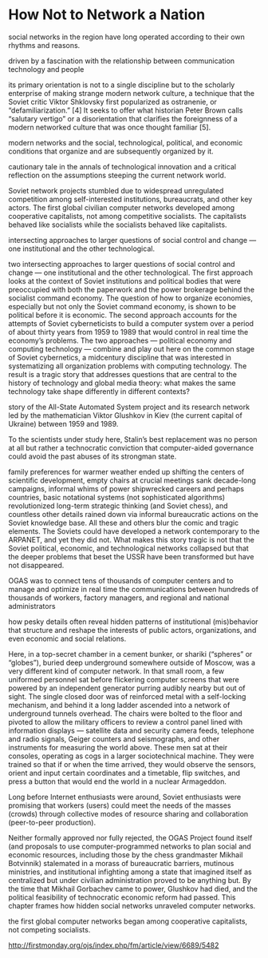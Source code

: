 # How Not to Network a Nation

social networks in the region have long operated according to their own rhythms and reasons.

driven by a fascination with the relationship between communication technology and people

its primary orientation is not to a single discipline but to the scholarly enterprise of making strange modern network culture, a technique that the Soviet critic Viktor Shklovsky first popularized as ostranenie, or “defamiliarization.” [4] It seeks to offer what historian Peter Brown calls “salutary vertigo” or a disorientation that clarifies the foreignness of a modern networked culture that was once thought familiar [5].

modern networks and the social, technological, political, and economic conditions that organize and are subsequently organized by it.

cautionary tale in the annals of technological innovation and a critical reflection on the assumptions steeping the current network world.

Soviet network projects stumbled due to widespread unregulated competition among self-interested institutions, bureaucrats, and other key actors. The first global civilian computer networks developed among cooperative capitalists, not among competitive socialists. The capitalists behaved like socialists while the socialists behaved like capitalists.

intersecting approaches to larger questions of social control and change — one institutional and the other technological.

two intersecting approaches to larger questions of social control and change — one institutional and the other technological. The first approach looks at the context of Soviet institutions and political bodies that were preoccupied with both the paperwork and the power brokerage behind the socialist command economy. The question of how to organize economies, especially but not only the Soviet command economy, is shown to be political before it is economic. The second approach accounts for the attempts of Soviet cyberneticists to build a computer system over a period of about thirty years from 1959 to 1989 that would control in real time the economy’s problems. The two approaches — political economy and computing technology — combine and play out here on the common stage of Soviet cybernetics, a midcentury discipline that was interested in systematizing all organization problems with computing technology. The result is a tragic story that addresses questions that are central to the history of technology and global media theory: what makes the same technology take shape differently in different contexts?

story of the All-State Automated System project and its research network led by the mathematician Viktor Glushkov in Kiev (the current capital of Ukraine) between 1959 and 1989.

To the scientists under study here, Stalin’s best replacement was no person at all but rather a technocratic conviction that computer-aided governance could avoid the past abuses of its strongman state.

family preferences for warmer weather ended up shifting the centers of scientific development, empty chairs at crucial meetings sank decade-long campaigns, informal whims of power shipwrecked careers and perhaps countries, basic notational systems (not sophisticated algorithms) revolutionized long-term strategic thinking (and Soviet chess), and countless other details rained down via informal bureaucratic actions on the Soviet knowledge base. All these and others blur the comic and tragic elements. The Soviets could have developed a network contemporary to the ARPANET, and yet they did not. What makes this story tragic is not that the Soviet political, economic, and technological networks collapsed but that the deeper problems that beset the USSR have been transformed but have not disappeared.

 OGAS was to connect tens of thousands of computer centers and to manage and optimize in real time the communications between hundreds of thousands of workers, factory managers, and regional and national administrators

 how pesky details often reveal hidden patterns of institutional (mis)behavior that structure and reshape the interests of public actors, organizations, and even economic and social relations.

 Here, in a top-secret chamber in a cement bunker, or shariki (“spheres” or “globes”), buried deep underground somewhere outside of Moscow, was a very different kind of computer network. In that small room, a few uniformed personnel sat before flickering computer screens that were powered by an independent generator purring audibly nearby but out of sight. The single closed door was of reinforced metal with a self-locking mechanism, and behind it a long ladder ascended into a network of underground tunnels overhead. The chairs were bolted to the floor and pivoted to allow the military officers to review a control panel lined with information displays — satellite data and security camera feeds, telephone and radio signals, Geiger counters and seismographs, and other instruments for measuring the world above. These men sat at their consoles, operating as cogs in a larger sociotechnical machine. They were trained so that if or when the time arrived, they would observe the sensors, orient and input certain coordinates and a timetable, flip switches, and press a button that would end the world in a nuclear Armageddon.

  Long before Internet enthusiasts were around, Soviet enthusiasts were promising that workers (users) could meet the needs of the masses (crowds) through collective modes of resource sharing and collaboration (peer-to-peer production).

  Neither formally approved nor fully rejected, the OGAS Project found itself (and proposals to use computer-programmed networks to plan social and economic resources, including those by the chess grandmaster Mikhail Botvinnik) stalemated in a morass of bureaucratic barriers, mutinous ministries, and institutional infighting among a state that imagined itself as centralized but under civilian administration proved to be anything but. By the time that Mikhail Gorbachev came to power, Glushkov had died, and the political feasibility of technocratic economic reform had passed. This chapter frames how hidden social networks unraveled computer networks.

  the first global computer networks began among cooperative capitalists, not competing socialists.
 
http://firstmonday.org/ojs/index.php/fm/article/view/6689/5482

